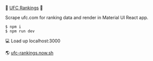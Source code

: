 👊 [UFC Rankings](https://ufc-rankings.now.sh) 👊

Scrape ufc.com for ranking data and render in Material UI React app.

```
$ npm i
$ npm run dev
```

💻 Load up localhost:3000

🌎 [ufc-rankings.now.sh](https://ufc-rankings.now.sh)
